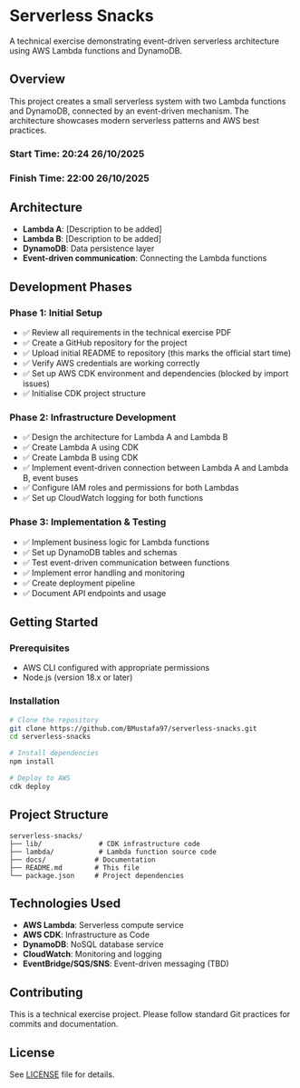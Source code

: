 # Serverless Snacks

A technical exercise demonstrating event-driven serverless architecture using AWS Lambda functions and DynamoDB.

## Overview

This project creates a small serverless system with two Lambda functions and DynamoDB, connected by an event-driven mechanism. The architecture showcases modern serverless patterns and AWS best practices.

### Start Time: 20:24 26/10/2025
### Finish Time: 22:00 26/10/2025

## Architecture

- **Lambda A**: [Description to be added]
- **Lambda B**: [Description to be added]
- **DynamoDB**: Data persistence layer
- **Event-driven communication**: Connecting the Lambda functions

## Development Phases

### Phase 1: Initial Setup

- ✅ Review all requirements in the technical exercise PDF
- ✅ Create a GitHub repository for the project
- ✅ Upload initial README to repository (this marks the official start time)
- ✅ Verify AWS credentials are working correctly
- ✅ Set up AWS CDK environment and dependencies (blocked by import issues)
- ✅ Initialise CDK project structure

### Phase 2: Infrastructure Development

- ✅ Design the architecture for Lambda A and Lambda B
- ✅ Create Lambda A using CDK
- ✅ Create Lambda B using CDK
- ✅ Implement event-driven connection between Lambda A and Lambda B, event buses
- ✅ Configure IAM roles and permissions for both Lambdas
- ✅  Set up CloudWatch logging for both functions

### Phase 3: Implementation & Testing

- ✅ Implement business logic for Lambda functions
- ✅ Set up DynamoDB tables and schemas
- ✅ Test event-driven communication between functions
- ✅ Implement error handling and monitoring
- ✅ Create deployment pipeline
- ✅  Document API endpoints and usage

## Getting Started

### Prerequisites

- AWS CLI configured with appropriate permissions
- Node.js (version 18.x or later)

### Installation

```bash
# Clone the repository
git clone https://github.com/BMustafa97/serverless-snacks.git
cd serverless-snacks

# Install dependencies
npm install

# Deploy to AWS
cdk deploy
```

## Project Structure

```
serverless-snacks/
├── lib/              # CDK infrastructure code
├── lambda/           # Lambda function source code
├── docs/            # Documentation
├── README.md        # This file
└── package.json     # Project dependencies
```

## Technologies Used

- **AWS Lambda**: Serverless compute service
- **AWS CDK**: Infrastructure as Code
- **DynamoDB**: NoSQL database service
- **CloudWatch**: Monitoring and logging
- **EventBridge/SQS/SNS**: Event-driven messaging (TBD)

## Contributing

This is a technical exercise project. Please follow standard Git practices for commits and documentation.

## License

See [LICENSE](LICENSE) file for details.